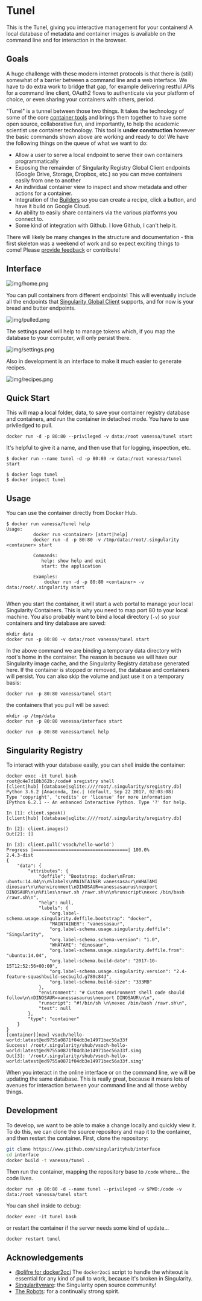 # Tunel

This is the Tunel, giving you interactive management for your containers! A local
database of metadata and container images is available on the command line and
for interaction in the browser.

## Goals
A huge challenge with these modern internet protocols is that there is (still) somewhat
of a barrier between a command line and a web interface. We have to do extra work to bridge
that gap, for example delivering restful APIs for a command line client, OAuth2 
flows to authenticate via your platform of choice, or even  sharing your containers with others, period.

"Tunel" is a tunnel between those two things. It takes the technology of some of the
core [container tools](https://singularityhub.github.io/) and brings them together to
have some open source, collaborative fun, and importantly, to help the academic scientist
use container technology. This tool is **under construction** however the basic commands
shown above are working and ready to do! We have the following things on the queue of
what we want to do:

 - Allow a user to serve a local endpoint to serve their own containers programmatically
 - Exposing the remainder of Singularity Registry Global Client endpoints (Google Drive, Storage, Dropbox, etc.) so you can move containers easily from one to another
 - An individual container view to inspect and show metadata and other actions for a container.
 - Integration of the [Builders](https://singularityhub.github.io/builders/) so you can create a recipe, click a button, and have it build on Google Cloud.
 - An ability to easily share containers via the various platforms you connect to.
 - Some kind of integration with Github. I love Github, I can't help it.

There will likely be many changes in the structure and documentation - this first skeleton was a weekend of
work and so expect exciting things to come! Please [provide feedback](https://www.github.com/singularityhub/interface/issues) or contribute!

## Interface

![img/home.png](img/home.png)

You can pull containers from different endpoints! This will eventually include all
the endpoints that [Singularity Global Client](https://singularityhub.github.io/sregistry-cli/clients)
supports, and for now is your bread and butter endpoints.

![img/pulled.png](img/pulled.png)

The settings panel will help to manage tokens which, if you map the database to 
your computer, will only persist there.

![img/settings.png](img/settings.png)

Also in development is an interface to make it much easier to generate recipes.

![img/recipes.png](img/recipes.png)


## Quick Start
This will map a local folder, data, to save your container registry database and 
containers, and run the container in detached mode. You have to use priviledged
to pull.

```
docker run -d -p 80:80 --privileged -v data:/root vanessa/tunel start
```

It's helpful to give it a name, and then use that for logging, inspection, etc.

```
$ docker run --name tunel -d -p 80:80 -v data:/root vanessa/tunel start
```
```
$ docker logs tunel
$ docker inspect tunel
```

## Usage
You can use the container directly from Docker Hub. 

```
$ docker run vanessa/tunel help
Usage:
          docker run <container> [start|help]
          docker run -d -p 80:80 -v /tmp/data:/root/.singularity <container> start

          Commands:
             help: show help and exit
             start: the application
         
          Examples:
              docker run -d -p 80:80 <container> -v data:/root/.singularity start
       
```

When you start the container, it will start a web portal to manage your local Singularity Containers. 
This is why you need to map port 80 to your local machine. You also probably want to bind a local
directory (`-v`) so your containers and tiny database are saved:

```
mkdir data
docker run -p 80:80 -v data:/root vanessa/tunel start
```

In the above command we are binding a temporary data directory with root's home in the
container. The reason is because we will have our Singularity image cache, and the Singularity
Registry database generated here. If the container is stopped or removed, the database
and containers will persist. You can also skip the volume and just use it on a temporary basis:


```
docker run -p 80:80 vanessa/tunel start
```


the containers that you pull will be saved:

```
mkdir -p /tmp/data
docker run -p 80:80 vanessa/interface start
```

```
docker run -p 80:80 vanessa/tunel help
```

## Singularity Registry
To interact with your database easily, you can shell inside the container:

```
docker exec -it tunel bash
root@c4e7d18b362b:/code# sregistry shell
[client|hub] [database|sqlite:////root/.singularity/sregistry.db]
Python 3.6.2 |Anaconda, Inc.| (default, Sep 22 2017, 02:03:08) 
Type 'copyright', 'credits' or 'license' for more information
IPython 6.2.1 -- An enhanced Interactive Python. Type '?' for help.

In [1]: client.speak()
[client|hub] [database|sqlite:////root/.singularity/sregistry.db]

In [2]: client.images()
Out[2]: []

In [3]: client.pull('vsoch/hello-world')
Progress |===================================| 100.0% 
2.4.3-dist
{
    "data": {
        "attributes": {
            "deffile": "Bootstrap: docker\nFrom: ubuntu:14.04\n\n%labels\nMAINTAINER vanessasaur\nWHATAMI dinosaur\n\n%environment\nDINOSAUR=vanessasaurus\nexport DINOSAUR\n\n%files\nrawr.sh /rawr.sh\n\n%runscript\nexec /bin/bash /rawr.sh\n",
            "help": null,
            "labels": {
                "org.label-schema.usage.singularity.deffile.bootstrap": "docker",
                "MAINTAINER": "vanessasaur",
                "org.label-schema.usage.singularity.deffile": "Singularity",
                "org.label-schema.schema-version": "1.0",
                "WHATAMI": "dinosaur",
                "org.label-schema.usage.singularity.deffile.from": "ubuntu:14.04",
                "org.label-schema.build-date": "2017-10-15T12:52:56+00:00",
                "org.label-schema.usage.singularity.version": "2.4-feature-squashbuild-secbuild.g780c84d",
                "org.label-schema.build-size": "333MB"
            },
            "environment": "# Custom environment shell code should follow\n\nDINOSAUR=vanessasaurus\nexport DINOSAUR\n\n",
            "runscript": "#!/bin/sh \n\nexec /bin/bash /rawr.sh\n",
            "test": null
        },
        "type": "container"
    }
}
[container][new] vsoch/hello-world:latest@ed9755a0871f04db3e14971bec56a33f
Success! /root/.singularity/shub/vsoch-hello-world:latest@ed9755a0871f04db3e14971bec56a33f.simg
Out[3]: '/root/.singularity/shub/vsoch-hello-world:latest@ed9755a0871f04db3e14971bec56a33f.simg'
```

When you interact in the online interface or on the command line, we will be
updating the same database. This is really great, because it means lots of avenues
for interaction between your command line and all those webby things.

## Development
To develop, we want to be able to make a change locally and quickly view it. To do this,
we can clone the source repository and map it to the container, and then
restart the container. First, clone the repository:


```bash
git clone https://www.github.com/singularityhub/interface
cd interface
docker build -t vanessa/tunel .
```

Then run the container, mapping the repository base to `/code` where... the code
lives. 

```
docker run -p 80:80 -d --name tunel --privileged -v $PWD:/code -v data:/root vanessa/tunel start
```

You can shell inside to debug:

```
docker exec -it tunel bash
```

or restart the container if the server needs some kind of update...


```
docker restart tunel
```

## Acknowledgements

 - [@olifre for docker2oci](https://github.com/olifre/dockerhub2oci/blob/master/LICENSE) The `docker2oci` script to handle the whiteout is essential for any kind of pull to work, because it's broken in Singularity.
 - [Singularityware](https://github.com/singularityware): the Singularity open source community!
 - [The Robots](https://vsoch.github.io/robots): for a continually strong spirit.

